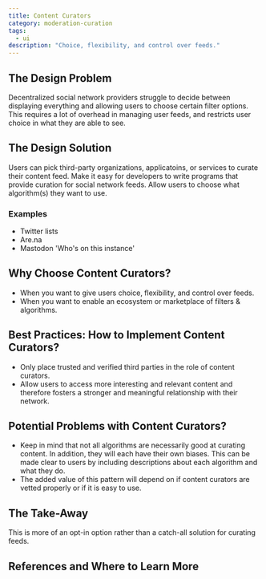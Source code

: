 ```yaml
---
title: Content Curators
category: moderation-curation
tags:
  - ui
description: "Choice, flexibility, and control over feeds."
---
```


## The Design Problem

Decentralized social network providers struggle to decide between displaying
everything and allowing users to choose certain filter options. This requires a lot of overhead in managing user feeds, and
restricts user choice in what they are able to see.

## The Design Solution

Users can pick third-party organizations, applicatoins, or services to curate
their content feed. Make it easy for developers to write programs that provide
curation for social network feeds. Allow users to choose what algorithm(s) they want to use.

### Examples

- Twitter lists
- Are.na
- Mastodon 'Who's on this instance'

## Why Choose Content Curators?

- When you want to give users choice, flexibility, and control over feeds.
- When you want to enable an ecosystem or marketplace of filters & algorithms.

## Best Practices: How to Implement Content Curators?

- Only place trusted and verified third parties in the role of content curators.
- Allow users to access more interesting and relevant content and therefore
  fosters a stronger and meaningful relationship with their network.

## Potential Problems with Content Curators?

- Keep in mind that not all algorithms are necessarily good
  at curating content. In addition, they will each have their own biases. This can be made clear to users by including descriptions about each algorithm and what they do.
- The added value of this pattern will depend on if content curators are vetted properly or if it is easy to use.

## The Take-Away

This is more of an opt-in option rather than a catch-all solution for curating feeds.

## References and Where to Learn More
